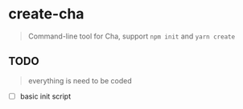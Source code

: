 # create-cha

> Command-line tool for Cha, support `npm init` and `yarn create`

## TODO

> everything is need to be coded

- [ ] basic init script
